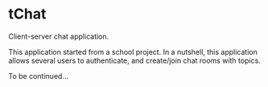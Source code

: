 tChat
=====

Client-server chat application.

This application started from a school project.
In a nutshell, this application allows several users to authenticate, and create/join chat rooms with topics.



To be continued...
